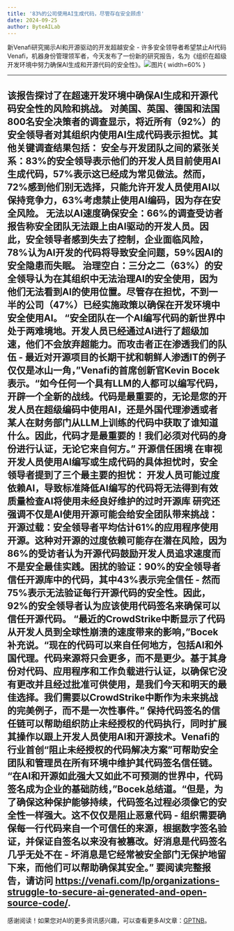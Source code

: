 ```yaml
---
title: '83%的公司使用AI生成代码，尽管存在安全顾虑'
date: 2024-09-25
author: ByteAILab
---
```


新Venafi研究揭示AI和开源驱动的开发超越安全 - 许多安全领导者希望禁止AI代码
Venafi，机器身份管理领军者，今天发布了一份新的研究报告，名为《组织在超级开发环境中努力确保AI生成和开源代码的安全性》。![图片](https://ai-techpark.com/wp-content/uploads/2024/09/83-of-Firm-960x540.jpg){ width=60% }

---
该报告探讨了在超速开发环境中确保AI生成和开源代码安全性的风险和挑战。
对美国、英国、德国和法国800名安全决策者的调查显示，将近所有（92%）的安全领导者对其组织内使用AI生成代码表示担忧。其他关键调查结果包括：
安全与开发团队之间的紧张关系：83%的安全领导表示他们的开发人员目前使用AI生成代码，57%表示这已经成为常见做法。然而，72%感到他们别无选择，只能允许开发人员使用AI以保持竞争力，63%考虑禁止使用AI编码，因为存在安全风险。
无法以AI速度确保安全：66%的调查受访者报告称安全团队无法跟上由AI驱动的开发人员。因此，安全领导者感到失去了控制，企业面临风险，78%认为AI开发的代码将导致安全问题，59%因AI的安全隐患而失眠。
治理空白：三分之二（63%）的安全领导认为在其组织中无法治理AI的安全使用，因为他们无法看到AI的使用位置。尽管存在担忧，不到一半的公司（47%）已经实施政策以确保在开发环境中安全使用AI。
“安全团队在一个AI编写代码的新世界中处于两难境地。开发人员已经通过AI进行了超级加速，他们不会放弃超能力。而攻击者正在渗透我们的队伍 - 最近对开源项目的长期干扰和朝鲜人渗透IT的例子仅仅是冰山一角，”Venafi的首席创新官Kevin Bocek表示。“如今任何一个具有LLM的人都可以编写代码，开辟一个全新的战线。代码是最重要的，无论是您的开发人员在超级编码中使用AI，还是外国代理渗透或者某人在财务部门从LLM上训练的代码中获取了谁知道什么。因此，代码才是最重要的！我们必须对代码的身份进行认证，无论它来自何方。”
开源信任困境
在审视开发人员使用AI编写或生成代码的具体担忧时，安全领导者提到了三个最主要的担忧：
开发人员可能过度依赖AI，导致标准降低AI编写的代码将无法得到有效质量检查AI将使用未经良好维护的过时开源库
研究还强调不仅是AI使用开源可能会给安全团队带来挑战：
开源过载：安全领导者平均估计61%的应用程序使用开源。这种对开源的过度依赖可能存在潜在风险，因为86%的受访者认为开源代码鼓励开发人员追求速度而不是安全最佳实践。困扰的验证：90%的安全领导者信任开源库中的代码，其中43%表示完全信任 - 然而75%表示无法验证每行开源代码的安全性。因此，92%的安全领导者认为应该使用代码签名来确保可以信任开源代码。
“最近的CrowdStrike中断显示了代码从开发人员到全球性崩溃的速度带来的影响，”Bocek补充说。“现在的代码可以来自任何地方，包括AI和外国代理。代码来源将只会更多，而不是更少。基于其身份对代码、应用程序和工作负载进行认证，以确保它没有更改并且经过批准可供使用，是我们今天和明天的最佳选择。我们需要以CrowdStrike中断作为未来挑战的完美例子，而不是一次性事件。”
保持代码签名的信任链可以帮助组织防止未经授权的代码执行，同时扩展其操作以跟上开发人员使用AI和开源技术。Venafi的行业首创“阻止未经授权的代码解决方案”可帮助安全团队和管理员在所有环境中维护其代码签名信任链。
“在AI和开源如此强大又如此不可预测的世界中，代码签名成为企业的基础防线，”Bocek总结道。“但是，为了确保这种保护能够持续，代码签名过程必须像它的安全性一样强大。这不仅仅是阻止恶意代码 - 组织需要确保每一行代码来自一个可信任的来源，根据数字签名验证，并保证自签名以来没有被篡改。好消息是代码签名几乎无处不在 - 坏消息是它经常被安全部门无保护地留下来，而他们可以帮助确保其安全。”
要阅读完整报告，请访问 https://venafi.com/lp/organizations-struggle-to-secure-ai-generated-and-open-source-code/.
---
感谢阅读！如果您对AI的更多资讯感兴趣，可以查看更多AI文章：[GPTNB](https://gptnb.com)。